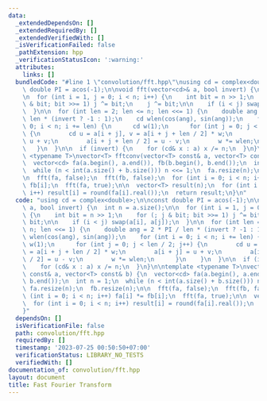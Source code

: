 ```yaml
---
data:
  _extendedDependsOn: []
  _extendedRequiredBy: []
  _extendedVerifiedWith: []
  _isVerificationFailed: false
  _pathExtension: hpp
  _verificationStatusIcon: ':warning:'
  attributes:
    links: []
  bundledCode: "#line 1 \"convolution/fft.hpp\"\nusing cd = complex<double>;\n\nconst\
    \ double PI = acos(-1);\n\nvoid fft(vector<cd>& a, bool invert) {\n  int n = a.size();\n\
    \n  for (int i = 1, j = 0; i < n; i++) {\n    int bit = n >> 1;\n    for (; j\
    \ & bit; bit >>= 1) j ^= bit;\n    j ^= bit;\n\n    if (i < j) swap(a[i], a[j]);\n\
    \  }\n\n  for (int len = 2; len <= n; len <<= 1) {\n    double ang = 2 * PI /\
    \ len * (invert ? -1 : 1);\n    cd wlen(cos(ang), sin(ang));\n    for (int i =\
    \ 0; i < n; i += len) {\n      cd w(1);\n      for (int j = 0; j < len / 2; j++)\
    \ {\n        cd u = a[i + j], v = a[i + j + len / 2] * w;\n        a[i + j] =\
    \ u + v;\n        a[i + j + len / 2] = u - v;\n        w *= wlen;\n      }\n \
    \   }\n  }\n\n  if (invert) {\n    for (cd& x : a) x /= n;\n  }\n}\n\ntemplate\
    \ <typename T>\nvector<T> fftconv(vector<T> const& a, vector<T> const& b) {\n\
    \  vector<cd> fa(a.begin(), a.end()), fb(b.begin(), b.end());\n  int n = 1;\n\
    \  while (n < int(a.size() + b.size())) n <<= 1;\n  fa.resize(n);\n  fb.resize(n);\n\
    \n  fft(fa, false);\n  fft(fb, false);\n  for (int i = 0; i < n; i++) fa[i] *=\
    \ fb[i];\n  fft(fa, true);\n\n  vector<T> result(n);\n  for (int i = 0; i < n;\
    \ i++) result[i] = round(fa[i].real());\n  return result;\n}\n"
  code: "using cd = complex<double>;\n\nconst double PI = acos(-1);\n\nvoid fft(vector<cd>&\
    \ a, bool invert) {\n  int n = a.size();\n\n  for (int i = 1, j = 0; i < n; i++)\
    \ {\n    int bit = n >> 1;\n    for (; j & bit; bit >>= 1) j ^= bit;\n    j ^=\
    \ bit;\n\n    if (i < j) swap(a[i], a[j]);\n  }\n\n  for (int len = 2; len <=\
    \ n; len <<= 1) {\n    double ang = 2 * PI / len * (invert ? -1 : 1);\n    cd\
    \ wlen(cos(ang), sin(ang));\n    for (int i = 0; i < n; i += len) {\n      cd\
    \ w(1);\n      for (int j = 0; j < len / 2; j++) {\n        cd u = a[i + j], v\
    \ = a[i + j + len / 2] * w;\n        a[i + j] = u + v;\n        a[i + j + len\
    \ / 2] = u - v;\n        w *= wlen;\n      }\n    }\n  }\n\n  if (invert) {\n\
    \    for (cd& x : a) x /= n;\n  }\n}\n\ntemplate <typename T>\nvector<T> fftconv(vector<T>\
    \ const& a, vector<T> const& b) {\n  vector<cd> fa(a.begin(), a.end()), fb(b.begin(),\
    \ b.end());\n  int n = 1;\n  while (n < int(a.size() + b.size())) n <<= 1;\n \
    \ fa.resize(n);\n  fb.resize(n);\n\n  fft(fa, false);\n  fft(fb, false);\n  for\
    \ (int i = 0; i < n; i++) fa[i] *= fb[i];\n  fft(fa, true);\n\n  vector<T> result(n);\n\
    \  for (int i = 0; i < n; i++) result[i] = round(fa[i].real());\n  return result;\n\
    }"
  dependsOn: []
  isVerificationFile: false
  path: convolution/fft.hpp
  requiredBy: []
  timestamp: '2023-07-25 00:50:50+07:00'
  verificationStatus: LIBRARY_NO_TESTS
  verifiedWith: []
documentation_of: convolution/fft.hpp
layout: document
title: Fast Fourier Transform
---
```

